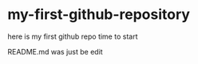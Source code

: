 # my-first-github-repository
here is my first github repo time to start

README.md was just be edit 
